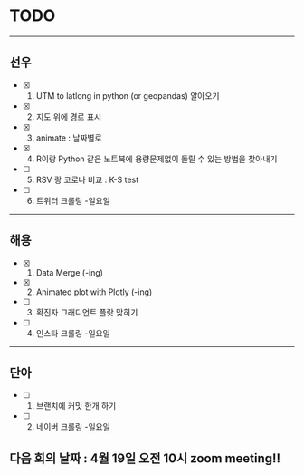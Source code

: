 
# TODO
-----
## 선우
* [x] 1. UTM to latlong in python (or geopandas) 알아오기
* [x] 2. 지도 위에 경로 표시
* [x] 3. animate : 날짜별로
* [x] 4. R이랑 Python 같은 노트북에 용량문제없이 돌릴 수 있는 방법을 찾아내기
* [ ] 5. RSV 랑 코로나 비교 : K-S test
* [ ] 6. 트위터 크롤링 -일요일
-----
## 해용
* [x] 1. Data Merge (-ing)
* [x] 2. Animated plot with Plotly (-ing)
* [ ] 3. 확진자 그래디언트 플랏 맞히기
* [ ] 4. 인스타 크롤링 -일요일
-----
## 단아
* [ ] 1. 브랜치에 커밋 한개 하기
* [ ] 2. 네이버 크롤링 -일요일

## 다음 회의 날짜 : 4월 19일 오전 10시 zoom meeting!!
